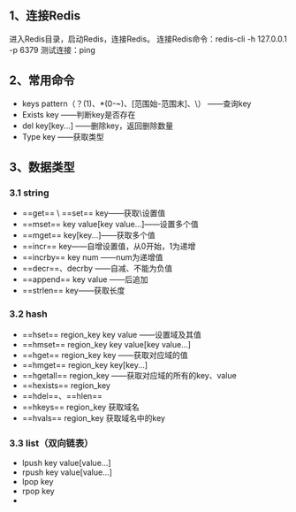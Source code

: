 ## 1、连接Redis
进入Redis目录，启动Redis，连接Redis。
连接Redis命令：redis-cli -h 127.0.0.1 -p 6379
测试连接：ping
## 2、常用命令
- keys pattern（？(1)、*(0-~)、[范围始-范围末]、\）
——查询key
- Exists key
——判断key是否存在
- del key[key...]
——删除key，返回删除数量
- Type key
——获取类型
## 3、数据类型
### 3.1 string
- ==get== \ ==set== key——获取\设置值
- ==mset== key value[key value...]——设置多个值
- ==mget== key[key...]——获取多个值
- ==incr== key——自增设置值，从0开始，1为递增
- ==incrby== key num ——num为递增值
- ==decr==、decrby ——自减、不能为负值
- ==append== key value ——后追加
- ==strlen== key——获取长度

### 3.2 hash
- ==hset== region_key key value ——设置域及其值
- ==hmset== region_key key value[key value...]
- ==hget== region_key key ——获取对应域的值
- ==hmget== region_key key[key...]
- ==hgetall== region_key ——获取对应域的所有的key、value
- ==hexists== region_key 
- ==hdel==、==hlen==
- ==hkeys== region_key 获取域名
- ==hvals== region_key 获取域名中的key

### 3.3 list（双向链表）
- lpush key value[value...]
- rpush key value[value...]
- lpop key 
- rpop key
- 


